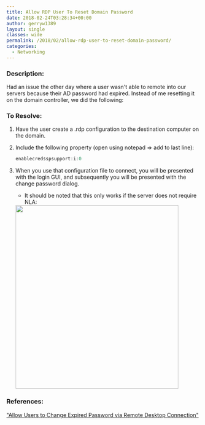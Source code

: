 ```yaml
---
title: Allow RDP User To Reset Domain Password
date: 2018-02-24T03:28:34+00:00
author: gerryw1389
layout: single
classes: wide
permalink: /2018/02/allow-rdp-user-to-reset-domain-password/
categories:
  - Networking
---
```

<!--more-->

### Description:

Had an issue the other day where a user wasn't able to remote into our servers because their AD password had expired. Instead of me resetting it on the domain controller, we did the following:

### To Resolve:

1. Have the user create a .rdp configuration to the destination computer on the domain.

2. Include the following property (open using notepad => add to last line):

   ```powershell
   enablecredsspsupport:i:0
   ```

3. When you use that configuration file to connect, you will be presented with the login GUI, and subsequently you will be presented with the change password dialog.

   - It should be noted that this only works if the server does not require NLA:

   <img class="alignnone size-full wp-image-4971" src="https://automationadmin.com/assets/images/uploads/2018/02/expired-rdp.png" alt="" width="424" height="478" srcset="https://automationadmin.com/assets/images/uploads/2018/02/expired-rdp.png 424w, https://automationadmin.com/assets/images/uploads/2018/02/expired-rdp-266x300.png 266w" sizes="(max-width: 424px) 100vw, 424px" /> 


### References:

["Allow Users to Change Expired Password via Remote Desktop Connection"](https://superuser.com/questions/1196477/allow-users-to-change-expired-password-via-remote-desktop-connection/1196567#1196567)  
